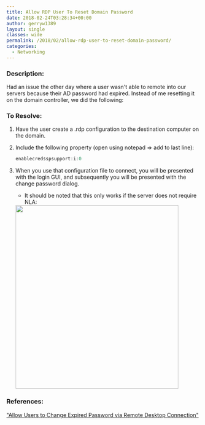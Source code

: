 ```yaml
---
title: Allow RDP User To Reset Domain Password
date: 2018-02-24T03:28:34+00:00
author: gerryw1389
layout: single
classes: wide
permalink: /2018/02/allow-rdp-user-to-reset-domain-password/
categories:
  - Networking
---
```

<!--more-->

### Description:

Had an issue the other day where a user wasn't able to remote into our servers because their AD password had expired. Instead of me resetting it on the domain controller, we did the following:

### To Resolve:

1. Have the user create a .rdp configuration to the destination computer on the domain.

2. Include the following property (open using notepad => add to last line):

   ```powershell
   enablecredsspsupport:i:0
   ```

3. When you use that configuration file to connect, you will be presented with the login GUI, and subsequently you will be presented with the change password dialog.

   - It should be noted that this only works if the server does not require NLA:

   <img class="alignnone size-full wp-image-4971" src="https://automationadmin.com/assets/images/uploads/2018/02/expired-rdp.png" alt="" width="424" height="478" srcset="https://automationadmin.com/assets/images/uploads/2018/02/expired-rdp.png 424w, https://automationadmin.com/assets/images/uploads/2018/02/expired-rdp-266x300.png 266w" sizes="(max-width: 424px) 100vw, 424px" /> 


### References:

["Allow Users to Change Expired Password via Remote Desktop Connection"](https://superuser.com/questions/1196477/allow-users-to-change-expired-password-via-remote-desktop-connection/1196567#1196567)  
